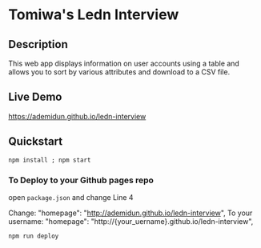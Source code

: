 # Tomiwa's Ledn Interview

## Description
This web app displays information on user accounts using a table
and allows you to sort by various attributes and download to a CSV file.

## Live Demo
https://ademidun.github.io/ledn-interview

## Quickstart

`npm install ; npm start`

### To Deploy to your Github pages repo

open `package.json` and change Line 4

Change: "homepage": "http://ademidun.github.io/ledn-interview", To your username: "homepage": "http://{your_uername}.github.io/ledn-interview",

`npm run deploy`

